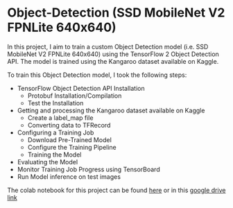 # Object-Detection (SSD MobileNet V2 FPNLite 640x640)
In this project, I aim to train a custom Object Detection model (i.e. SSD MobileNet V2 FPNLite 640x640) using the TensorFlow 2 Object Detection API.
The model is trained using the Kangaroo dataset available on Kaggle.

To train this Object Detection model, I took the following steps:
  -	TensorFlow Object Detection API Installation
    -	Protobuf Installation/Compilation
    -	Test the Installation
  -	Getting and processing the Kangaroo dataset available on Kaggle
    -	Create a label_map file
    -	Converting data to TFRecord
  -	Configuring a Training Job
    -	Download Pre-Trained Model
    -	Configure the Training Pipeline
    -	Training the Model
  -	Evaluating the Model
  -	Monitor Training Job Progress using TensorBoard
  -	Run Model inference on test images

The colab notebook for this project can be found [here](https://github.com/Aryan625/Object-Detection/blob/main/Object_Detection_(SSD_MobileNet_V2_FPNLite_640x640).ipynb)
or in this [google drive link](https://colab.research.google.com/drive/1rlkmqsc0_v4JLAvvoqK-yFPKNfR1lpR6?usp=sharing)
